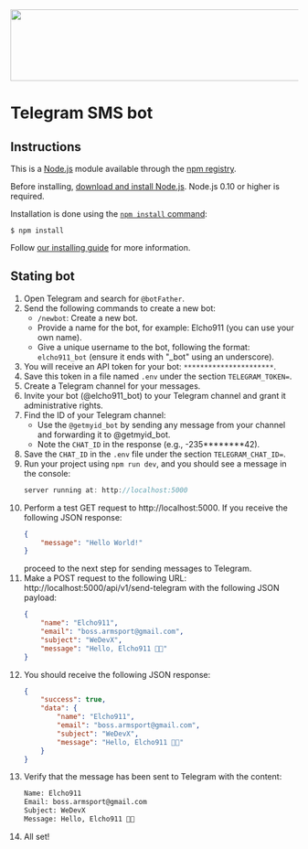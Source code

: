 <div align="center">
<!-- <img src="https://elcho911.netlify.app/Elkhan2003-icons/Front-end-DevX.gif"/> -->
<!-- <img src="https://elcho911.netlify.app/Elkhan2003-icons/madara.gif"/> -->
<!-- <img src="https://elcho911.netlify.app/Elkhan2003-icons/madara-v2.gif"/> -->
<img width="800px" height="125px" src="https://elcho911.netlify.app/Elkhan2003-icons/elcho.gif"/>
</div>

# Telegram SMS bot

## Instructions

This is a [Node.js](https://nodejs.org/en/) module available through the
[npm registry](https://www.npmjs.com/).

Before installing, [download and install Node.js](https://nodejs.org/en/download/).
Node.js 0.10 or higher is required.

Installation is done using the
[`npm install` command](https://docs.npmjs.com/getting-started/installing-npm-packages-locally):

```console
$ npm install
```

Follow [our installing guide](http://expressjs.com/en/starter/installing.html)
for more information.

## Stating bot

1. Open Telegram and search for `@botFather`.
2. Send the following commands to create a new bot:
    - `/newbot`: Create a new bot.
    - Provide a name for the bot, for example: Elcho911 (you can use your own name).
    - Give a unique username to the bot, following the format: `elcho911_bot` (ensure it ends with "_bot" using an underscore).
3. You will receive an API token for your bot: `**********************`.
4. Save this token in a file named `.env` under the section `TELEGRAM_TOKEN=`.
5. Create a Telegram channel for your messages.
6. Invite your bot (@elcho911_bot) to your Telegram channel and grant it administrative rights.
7. Find the ID of your Telegram channel:
    - Use the `@getmyid_bot` by sending any message from your channel and forwarding it to @getmyid_bot.
    - Note the `CHAT_ID` in the response (e.g., -235********42).
8. Save the `CHAT_ID` in the `.env` file under the section `TELEGRAM_CHAT_ID=`.
9. Run your project using `npm run dev`, and you should see a message in the console:
    ```ts
    server running at: http://localhost:5000
    ```
10. Perform a test GET request to http://localhost:5000. If you receive the following JSON response:
    ```json
    {
    	"message": "Hello World!"
    }
    ```
    proceed to the next step for sending messages to Telegram.
11. Make a POST request to the following URL: http://localhost:5000/api/v1/send-telegram with the following JSON payload:
    ```json
    {
    	"name": "Elcho911",
    	"email": "boss.armsport@gmail.com",
    	"subject": "WeDevX",
    	"message": "Hello, Elcho911 👋🏻"
    }
    ```
12. You should receive the following JSON response:
    ```json
    {
    	"success": true,
    	"data": {
    		"name": "Elcho911",
    		"email": "boss.armsport@gmail.com",
    		"subject": "WeDevX",
    		"message": "Hello, Elcho911 👋🏻"
    	}
    }
    ```
13. Verify that the message has been sent to Telegram with the content:
    ```txt
    Name: Elcho911
    Email: boss.armsport@gmail.com
    Subject: WeDevX
    Message: Hello, Elcho911 👋🏻
    ```
14. All set!